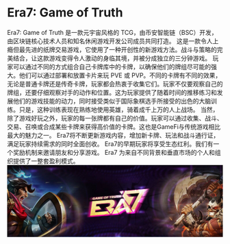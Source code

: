 # Era7: Game of Truth

Era7: Game of Truth 是一款元宇宙风格的 TCG，由币安智能链（BSC）开发，由区块链核心技术人员和知名休闲游戏开发公司成员共同打造。
这是一款令人上瘾但最先进的纸牌交易游戏，它使用了一种开创性的新游戏方法。战斗与策略的完美结合，让这款游戏变得令人激动的身临其境，并被分成独立的三分钟游戏。
玩家可以通过不同的方式组合自己卡牌库中的卡牌，以确保他们的牌组尽可能的强大。他们可以通过部署和放置卡片来玩 PVE 或 PVP。不同的卡牌有不同的效果，无论是普通卡牌还是传奇卡牌，玩家都会热衷于收集它们。玩家不仅要观察自己的牌组，还要仔细观察对手的动作和位置。这为玩家提供了随着时间的推移练习和发展他们的游戏技能的动力，同时接受类似于国际象棋选手所接受的出色的大脑训练。只是，这种训练表现在熟练地使用英雄，骑着成千上万的人上战场。
当然，除了游戏好玩之外，玩家的每一张牌都有自己的价值。玩家可以通过收集、战斗、交易、召唤或合成某些卡牌来获得高价值的卡牌。这也是GameFi与传统游戏相比最大的魅力之一。 Era7将不断更新游戏内容，增加新卡牌、玩法和战斗通行证，满足玩家持续需求的同时全面创收。 Era7的早期玩家将享受生态红利。我们有一个奖励机制来邀请朋友和分享游戏。 Era7 为来自不同背景和垂直市场的个人和组织提供了一整套盈利模式。![1500x500](1500x500.jpg)
